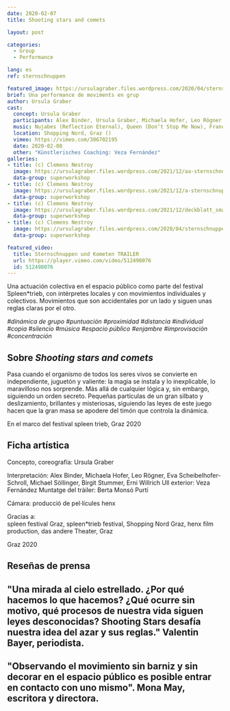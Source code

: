 ```yaml
---
date: 2020-02-07
title: Shooting stars and comets

layout: post

categories:
  - Group
  - Performance

lang: es
ref: sternschnuppen

featured_image: https://ursulagraber.files.wordpress.com/2020/04/sternschnuppen_clemens_nestroy_42.jpg?w=500&fit=crop
brief: Una performance de moviments en grup
author: Ursula Graber
cast:
  concept: Ursula Graber
  participants: Alex Binder, Ursula Graber, Michaela Hofer, Leo Rögner, Eva Scheibelhofer-Schroll, Michael Söllinger, Birgit Stummer, Erni Willrich
  music: Nujabes (Reflection Eternal), Queen (Don‘t Stop Me Now), France Gall (Au Claire De La Lune), Camille (1, 2, 3)
  location: Shopping Nord, Graz ()
  vimeo: https://vimeo.com/306702195
  date: 2020-02-08
  other: "Künstlerisches Coaching: Veza Fernández"
galleries:
- title: (c) Clemens Nestroy
  image: https://ursulagraber.files.wordpress.com/2021/12/aa-sternschnuppen_clemens_nestroy_25_small.jpg?w=2500&fit=crop
  data-group: superworkshop
- title: (c) Clemens Nestroy
  image: https://ursulagraber.files.wordpress.com/2021/12/a-sternschnuppen_clemens_nestroy_35_small.jpg?w=2500&fit=crop
  data-group: superworkshop
- title: (c) Clemens Nestroy
  image: https://ursulagraber.files.wordpress.com/2021/12/deckblatt_small.jpg?w=2500&fit=crop
  data-group: superworkshop
- title: (c) Clemens Nestroy
  image: https://ursulagraber.files.wordpress.com/2020/04/sternschnuppen_clemens_nestroy_42.jpg
  data-group: superworkshop

featured_video:
  title: Sternschnuppen und Kometen TRAILER
  url: https://player.vimeo.com/video/512498076
  id: 512498076
---
```

Una actuación colectiva en el espacio público como parte del festival Spleen*trieb, con intérpretes locales y con movimientos individuales y colectivos. Movimientos que son accidentales por un lado y siguen unas reglas claras por el otro.

*#dinámica de grupo #puntuación #proximidad #distancia #individual #copia #silencio #música #espacio público #enjambre #improvisación #concentración*


<!--plop-->

## Sobre *Shooting stars and comets*
Pasa cuando el organismo de todos los seres vivos se convierte en independiente, juguetón y valiente: la magia se instala y lo inexplicable, lo maravilloso nos sorprende. Más allá de cualquier lógica y, sin embargo, siguiendo un orden secreto. Pequeñas partículas de un gran silbato y deslizamiento, brillantes y misteriosas, siguiendo las leyes de este juego hacen que la gran masa se apodere del timón que controla la dinámica.

En el marco del festival spleen trieb, Graz 2020



<!--plop-->

## Ficha artística


Concepto, coreografía: Ursula Graber

Interpretación: Alex Binder, Michaela Hofer, Leo Rögner, Eva Scheibelhofer-Schroll, Michael Söllinger, Birgit Stummer, Erni Willrich Ull exterior: Veza Fernández
Muntatge del tràiler: Berta Monsó Purtí

Cámara: producció de pel·lícules henx

Gracias a:<br>
spleen festival Graz, spleen*trieb festival, Shopping Nord Graz, henx film production, das andere Theater, Graz<br>

Graz 2020

## Reseñas de prensa

## "Una mirada al cielo estrellado. ¿Por qué hacemos lo que hacemos? ¿Qué ocurre sin motivo, qué procesos de nuestra vida siguen leyes desconocidas? Shooting Stars desafía nuestra idea del azar y sus reglas." Valentin Bayer, periodista.



## "Observando el movimiento sin barniz y sin decorar en el espacio público es posible entrar en contacto con uno mismo". Mona May, escritora y directora.




<!--[![Totem](https://i.vimeocdn.com/video/746500438_640.jpg)](https://player.vimeo.com/video/306702195)-->
